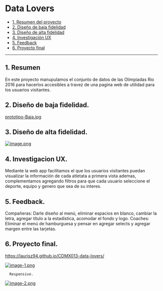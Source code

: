 # Data Lovers


* [1. Resumen del proyecto](#1-resumen)
* [2. Diseño de baja fidelidad](#2-diseño-de-baja-fidelidad)
* [3. Diseño de alta fidelidad](#3-diseño-de-alta-fidelidad)
* [4. Investigación UX](#4-investgación-ux)
* [5. Feedback](#5-feedback)
* [6. Proyecto final](#6-proyecto-final)


***

## 1. Resumen

En este proyecto manupulamos el conjunto de datos de las Olimpiadas Rio 2016 para hacerlos accesibles a travez de una pagina web de utilidad para los usuarios visitantes.


## 2. Diseño de baja fidelidad.
[prototipo-Baja.jpg](https://postimg.cc/dLwDMx4S)

## 3. Diseño de alta fidelidad.
[![image.png](https://i.postimg.cc/zGxRZJYC/image.png)](https://postimg.cc/Xryv96Jq)

## 4. Investigacion UX.
Mediante la web app facilitamos el que los usuarios visitantes puedan visualizar la información de cada atletata a primera vista ademas, complementamos agregando filtros para que cada usuario seleccione el deporte, equipo y genero que sea de su interes.

## 5. Feedback.
 Compañeras: Darle diseño al menú, eliminar espacios en blanco, cambiar la letra, agregar título a la estadistica, acomodar el fondo y logo.
 Coaches: Eliminar el menú de hamburguesa y pensar en agregar selects y agregar margen entre las tarjetas.
      
## 6. Proyecto final.
 https://laurisz94.github.io/CDMX013-data-lovers/
 
 [![image-1.png](https://i.postimg.cc/2Sh6xhCX/image-1.png)](https://postimg.cc/k2MqJV6x)
 
      Responsive.    
 [![image-2.png](https://i.postimg.cc/pVQYT5Nx/image-2.png)](https://postimg.cc/z3BR2BXP)
